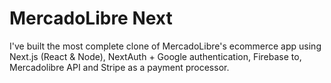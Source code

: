 # MercadoLibre Next

I've built the most complete clone  of MercadoLibre's ecommerce app using Next.js (React & Node), NextAuth + Google authentication, Firebase to, Mercadolibre API and Stripe as a payment processor.
